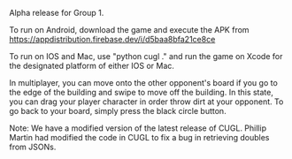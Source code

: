 Alpha release for Group 1.

To run on Android, download the game and execute the APK from https://appdistribution.firebase.dev/i/d5baa8bfa21ce8ce

To run on IOS and Mac, use "python cugl ." and run the game on Xcode for the designated platform of either IOS or Mac.

In multiplayer, you can move onto the other opponent's board if you go to the edge
of the building and swipe to move off the building. In this
state, you can drag your player character in order throw dirt
at your opponent. To go back to your board, simply press the black circle button.

Note: We have a modified version of the latest release of CUGL. 
Phillip Martin had modified the code in CUGL to fix a bug in retrieving doubles from JSONs.
